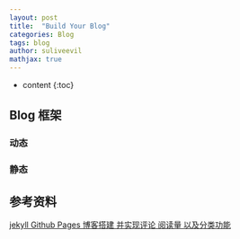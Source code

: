 ```yaml
---
layout: post
title:  "Build Your Blog"
categories: Blog
tags: blog
author: suliveevil
mathjax: true
---
```


* content
{:toc}

## Blog 框架

### 动态

### 静态


## 参考资料

[jekyll Github Pages 博客搭建 并实现评论 阅读量 以及分类功能](https://www.jianshu.com/p/552f6271e6f6)

